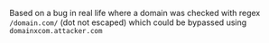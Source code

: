 Based on a bug in real life where a domain was checked with regex `/domain.com/` (dot not escaped) which could be bypassed using `domainxcom.attacker.com`